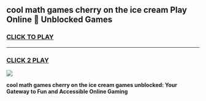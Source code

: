 
## cool math games cherry on the ice cream Play Online 👋 Unblocked Games
<h3>
<a href="https://news.freeplayer.one?title=cool_math_games_cherry_on_the_ice_cream&ref=17CMG">CLICK TO PLAY</a></h3>
<hr>

<h3>
<a href="https://news.freeplayer.one?title=cool_math_games_cherry_on_the_ice_cream&ref=17CMG">CLICK 2 PLAY</a>
  
</h3>

<a href="https://news.freeplayer.one?title=cool_math_games_cherry_on_the_ice_cream&ref=17CMG/"><img src="https://clearcache.store/games.png"></a>


**cool math games cherry on the ice cream games unblocked: Your Gateway to Fun and Accessible Online Gaming**
